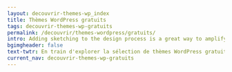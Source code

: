 ```yaml
---
layout: decouvrir-themes-wp_index
title: Thèmes WordPress gratuits
tags: decouvrir-themes-wp-gratuits
permalink: /decouvrir/themes-wordpress/gratuits/
intro: Adding sketching to the design process is a great way to amplify software and hardware tools. Sketching provides a unique space that can help you think differently, generate a variety of ideas quickly, explore alternatives with less risk, and encourage constructive discussions with colleagues and clients.
bgimgheader: false
text-twtr: En train d'explorer la sélection de thèmes WordPress gratuits by @MagDuWebdesign
current_nav: decouvrir-themes-wp-gratuits
---
```

